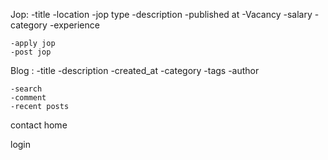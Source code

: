 Jop:
    -title
    -location
    -jop type
    -description
    -published at
    -Vacancy
    -salary
    -category
    -experience
    
    -apply jop
    -post jop
    
    
Blog :
    -title
    -description
    -created_at
    -category
    -tags
    -author
    
    -search
    -comment
    -recent posts
    
contact
home


login
    
    
    
    

